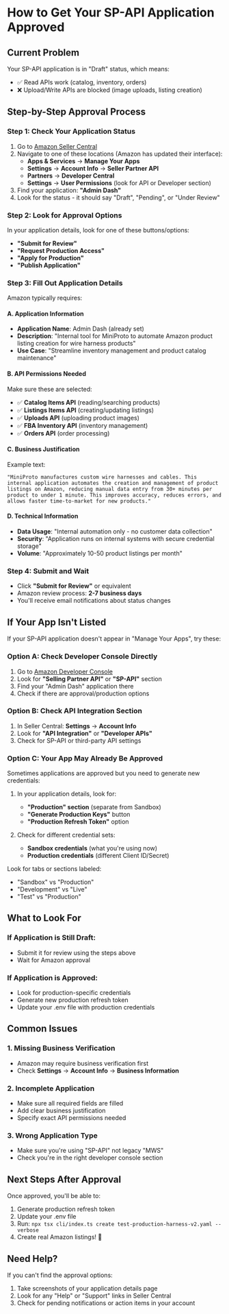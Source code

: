 # How to Get Your SP-API Application Approved

## Current Problem
Your SP-API application is in "Draft" status, which means:
- ✅ Read APIs work (catalog, inventory, orders)
- ❌ Upload/Write APIs are blocked (image uploads, listing creation)

## Step-by-Step Approval Process

### Step 1: Check Your Application Status
1. Go to [Amazon Seller Central](https://sellercentral.amazon.com)
2. Navigate to one of these locations (Amazon has updated their interface):
   - **Apps & Services** → **Manage Your Apps** 
   - **Settings** → **Account Info** → **Seller Partner API**
   - **Partners** → **Developer Central** 
   - **Settings** → **User Permissions** (look for API or Developer section)
3. Find your application: **"Admin Dash"**
4. Look for the status - it should say "Draft", "Pending", or "Under Review"

### Step 2: Look for Approval Options
In your application details, look for one of these buttons/options:
- **"Submit for Review"**
- **"Request Production Access"** 
- **"Apply for Production"**
- **"Publish Application"**

### Step 3: Fill Out Application Details
Amazon typically requires:

#### A. Application Information
- **Application Name**: Admin Dash (already set)
- **Description**: "Internal tool for MiniProto to automate Amazon product listing creation for wire harness products"
- **Use Case**: "Streamline inventory management and product catalog maintenance"

#### B. API Permissions Needed
Make sure these are selected:
- ✅ **Catalog Items API** (reading/searching products)
- ✅ **Listings Items API** (creating/updating listings)  
- ✅ **Uploads API** (uploading product images)
- ✅ **FBA Inventory API** (inventory management)
- ✅ **Orders API** (order processing)

#### C. Business Justification
Example text:
```
"MiniProto manufactures custom wire harnesses and cables. This internal application automates the creation and management of product listings on Amazon, reducing manual data entry from 30+ minutes per product to under 1 minute. This improves accuracy, reduces errors, and allows faster time-to-market for new products."
```

#### D. Technical Information
- **Data Usage**: "Internal automation only - no customer data collection"
- **Security**: "Application runs on internal systems with secure credential storage"
- **Volume**: "Approximately 10-50 product listings per month"

### Step 4: Submit and Wait
- Click **"Submit for Review"** or equivalent
- Amazon review process: **2-7 business days**
- You'll receive email notifications about status changes

## If Your App Isn't Listed

If your SP-API application doesn't appear in "Manage Your Apps", try these:

### Option A: Check Developer Console Directly
1. Go to [Amazon Developer Console](https://developer.amazon.com/dashboard)
2. Look for **"Selling Partner API"** or **"SP-API"** section
3. Find your "Admin Dash" application there
4. Check if there are approval/production options

### Option B: Check API Integration Section
1. In Seller Central: **Settings** → **Account Info**
2. Look for **"API Integration"** or **"Developer APIs"**
3. Check for SP-API or third-party API settings

### Option C: Your App May Already Be Approved
Sometimes applications are approved but you need to generate new credentials:

1. In your application details, look for:
   - **"Production" section** (separate from Sandbox)
   - **"Generate Production Keys"** button
   - **"Production Refresh Token"** option

2. Check for different credential sets:
   - **Sandbox credentials** (what you're using now)
   - **Production credentials** (different Client ID/Secret)

Look for tabs or sections labeled:
- "Sandbox" vs "Production"
- "Development" vs "Live"
- "Test" vs "Production"

## What to Look For

### If Application is Still Draft:
- Submit it for review using the steps above
- Wait for Amazon approval

### If Application is Approved:
- Look for production-specific credentials
- Generate new production refresh token
- Update your .env file with production credentials

## Common Issues

### 1. Missing Business Verification
- Amazon may require business verification first
- Check **Settings** → **Account Info** → **Business Information**

### 2. Incomplete Application
- Make sure all required fields are filled
- Add clear business justification
- Specify exact API permissions needed

### 3. Wrong Application Type
- Make sure you're using "SP-API" not legacy "MWS"
- Check you're in the right developer console section

## Next Steps After Approval

Once approved, you'll be able to:
1. Generate production refresh token
2. Update your .env file
3. Run: `npx tsx cli/index.ts create test-production-harness-v2.yaml --verbose`
4. Create real Amazon listings! 🚀

## Need Help?

If you can't find the approval options:
1. Take screenshots of your application details page
2. Look for any "Help" or "Support" links in Seller Central
3. Check for pending notifications or action items in your account